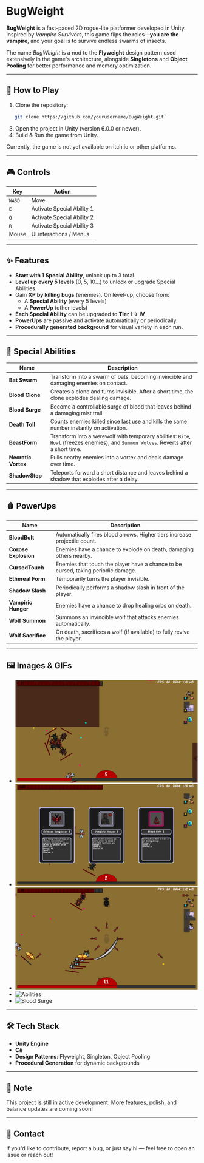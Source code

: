 # BugWeight

**BugWeight** is a fast-paced 2D rogue-lite platformer developed in Unity. Inspired by *Vampire Survivors*, this game flips the roles—**you are the vampire**, and your goal is to survive endless swarms of insects.

The name *BugWeight* is a nod to the **Flyweight** design pattern used extensively in the game's architecture, alongside **Singletons** and **Object Pooling** for better performance and memory optimization.

---

## 🚀 How to Play

1. Clone the repository:  
```bash
   git clone https://github.com/yourusername/BugWeight.git`
```
3. Open the project in Unity (version 6.0.0 or newer).
4. Build & Run the game from Unity.

Currently, the game is not yet available on itch.io or other platforms.

---

## 🎮 Controls

| Key      | Action                        |
|----------|-------------------------------|
| `WASD`   | Move                          |
| `E`      | Activate Special Ability 1    |
| `Q`      | Activate Special Ability 2    |
| `R`      | Activate Special Ability 3    |
| Mouse    | UI interactions / Menus      |

---

## ✨ Features

- **Start with 1 Special Ability**, unlock up to 3 total.
- **Level up every 5 levels** (0, 5, 10...) to unlock or upgrade Special Abilities.
- Gain **XP by killing bugs** (enemies). On level-up, choose from:
  - A **Special Ability** (every 5 levels)
  - A **PowerUp** (other levels)
- **Each Special Ability** can be upgraded to **Tier I → IV**
- **PowerUps** are passive and activate automatically or periodically.
- **Procedurally generated background** for visual variety in each run.

---

## 🧛 Special Abilities

| Name            | Description |
|-----------------|-------------|
| **Bat Swarm** | Transform into a swarm of bats, becoming invincible and damaging enemies on contact. |
| **Blood Clone** | Creates a clone and turns invisible. After a short time, the clone explodes dealing damage. |
| **Blood Surge** | Become a controllable surge of blood that leaves behind a damaging mist trail. |
| **Death Toll** | Counts enemies killed since last use and kills the same number instantly on activation. |
| **BeastForm** | Transform into a werewolf with temporary abilities: `Bite`, `Howl` (freezes enemies), and `Summon Wolves`. Reverts after a short time. |
| **Necrotic Vortex** | Pulls nearby enemies into a vortex and deals damage over time. |
| **ShadowStep** | Teleports forward a short distance and leaves behind a shadow that explodes after a delay. |

---

## 🩸 PowerUps

| Name               | Description |
|--------------------|-------------|
| **BloodBolt**      | Automatically fires blood arrows. Higher tiers increase projectile count. |
| **Corpse Explosion** | Enemies have a chance to explode on death, damaging others nearby. |
| **CursedTouch**    | Enemies that touch the player have a chance to be cursed, taking periodic damage. |
| **Ethereal Form**  | Temporarily turns the player invisible. |
| **Shadow Slash**   | Periodically performs a shadow slash in front of the player. |
| **Vampiric Hunger**| Enemies have a chance to drop healing orbs on death. |
| **Wolf Summon**    | Summons an invincible wolf that attacks enemies automatically. |
| **Wolf Sacrifice** | On death, sacrifices a wolf (if available) to fully revive the player. |

---

## 🖼️ Images & GIFs

- ![Invisible](Images/Invisible.png)
- ![SkillChoose](Images/SkillChoose.png)
- ![Skills](Images/Skills.png)
- ![Abilities](Images/abilities.gif)
- ![Blood Surge](Images/surge.gif)

---

## 🛠️ Tech Stack

- **Unity Engine**
- **C#**
- **Design Patterns**: Flyweight, Singleton, Object Pooling
- **Procedural Generation** for dynamic backgrounds

---

## 📌 Note

This project is still in active development. More features, polish, and balance updates are coming soon!

---

## 📧 Contact

If you'd like to contribute, report a bug, or just say hi — feel free to open an issue or reach out!
